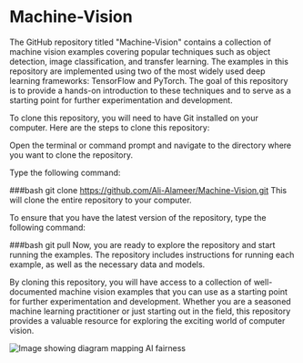 # Machine-Vision
The GitHub repository titled "Machine-Vision" contains a collection of machine vision examples covering popular techniques such as object detection, image classification, and transfer learning. The examples in this repository are implemented using two of the most widely used deep learning frameworks: TensorFlow and PyTorch. The goal of this repository is to provide a hands-on introduction to these techniques and to serve as a starting point for further experimentation and development.

To clone this repository, you will need to have Git installed on your computer. Here are the steps to clone this repository:

Open the terminal or command prompt and navigate to the directory where you want to clone the repository.

Type the following command:

###bash
git clone https://github.com/Ali-Alameer/Machine-Vision.git
This will clone the entire repository to your computer.

To ensure that you have the latest version of the repository, type the following command:

###bash
git pull
Now, you are ready to explore the repository and start running the examples. The repository includes instructions for running each example, as well as the necessary data and models.

By cloning this repository, you will have access to a collection of well-documented machine vision examples that you can use as a starting point for further experimentation and development. Whether you are a seasoned machine learning practitioner or just starting out in the field, this repository provides a valuable resource for exploring the exciting world of computer vision.

![Image showing diagram mapping AI fairness](https://imageio.forbes.com/specials-images/imageserve/5da005827fa7e00007cb3db4/0x0.jpg?format=jpg&width=1200)
